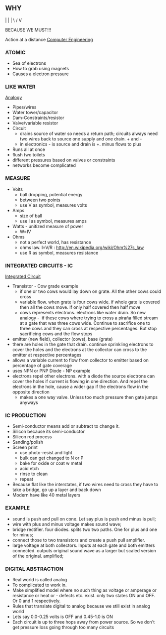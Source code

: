 ## WHY ##

 |
 |
 |
\ /
 V

BECAUSE WE MUST!!!

Action at a distance
[Computer Engineering](http://en.wikipedia.org/wiki/Computer_engineering)


### ATOMIC ###

- Sea of electrons
- How to grab using magnets
- Causes a electron pressure


### LIKE WATER ###
[Analogy](http://en.wikipedia.org/wiki/Hydraulic_analogy)

- Pipes/wires
- Water tower/capacitor
- Dam-Constraints/resistor
- Valve/variable resistor
- Circuit
  - drains source of water so needs a return path; circuits always need two wires back to source one supply and one drain. + and -
  - in electronics - is source and drain is +. minus flows to plus
- Runs all at once
- flush two toilets
- different pressures based on valves or constraints
- networks become complicated


### MEASURE ###

- Volts
  - ball dropping, potential energy
  - between two points
  - use V as symbol, measures volts
- Amps
  - size of ball
  - use I as symbol, measures amps
- Watts
  - unitized measure of power
  - W=IV
- Ohms
  - not a perfect world, has resistance
  - ohms law. I=V/R : http://en.wikipedia.org/wiki/Ohm%27s_law
  - use R as symbol, measures resistance

### INTEGRATED CIRCUITS - IC ###
[Integrated Circuit](http://en.wikipedia.org/wiki/Integrated_circuit)

- Transistor - Cow grade example
  - if one or two cows would lay down on grate. All the other cows could cross
  - variable flow. when grate is four cows wide. if whole gate is covered then all the cows move. If only half covered then half move
  - cows represents electrons. electrons like water drain. So new analogy
-  if these cows where trying to cross a piraña filled stream at a gate that was three cows wide. Continue to sacrifice one to three cows and they can cross at respective percentages. But stop sacrificing cows and the flow stops
- emitter (new field), collector (cows), base (grate)
- there are holes in the gate that drain. continue sprinkling electrons to cover the holes and the electrons at the collector can cross to the emitter at respective percentages
- allows a variable current to flow from collector to emitter based on percentage of gate coverage
- uses NPN or PNP
Diode - NP example
- electrons repel other electrons. with a diode the source electrons can cover the holes if current is flowing in one direction. And repel the electrons in the hole, cause a wider gap if the electrons flow in the opposite direction
  - makes a one way valve. Unless too much pressure then gate jumps anyways

### IC PRODUCTION ###

- Semi-conductor means add or subtract to change it.
- Silicon because its semi-conductor
- Silicon rod process
- Sanding/polish
- Screen print
  - use photo-resist and light
  - bulk can get changed to N or P
  - bake for oxide or coat w metal
  - acid etch
  - rinse to clean
  - repeat
- Because flat like the interstates, if two wires need to cross they have to take a bridge, go up a layer and back down
- Modern have like 40 metal layers

### EXAMPLE ###

- sound is push and pull on cone. Let say plus is push and minus is pull;
- wire with plus and minus voltage makes sound wave;
- bridge rectifier. four diodes. splits two two paths. One for plus and one for minus;
- connect those to two transistors and create a push pull amplifier.
- large voltage at both collectors. Inputs at each gate and both emitters connected. outputs original sound wave as a larger but scaled version of the original. amplified;

### DIGITAL ABSTRACTION ###

- Real world is called analog
- To complicated to work in.
- Make simplified model where no such thing as voltage or amperage or resistance or heat or - defects etc. exist. only two states ON and OFF. Or 0 and 1 respectively.
- Rules that translate digital to analog because we still exist in analog world
- Lets say 0.0-0.25 volts is OFF and 0.45-1.0 is ON
- Each circuit is up to three hops away from power source. So we don't get pressure loss going through too many circuits
